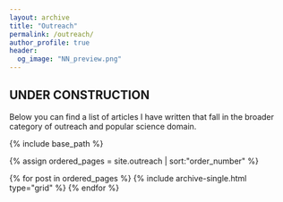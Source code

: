 ```yaml
---
layout: archive
title: "Outreach"
permalink: /outreach/
author_profile: true
header:
  og_image: "NN_preview.png"
---
```

## UNDER CONSTRUCTION

Below you can find a list of articles I have written that fall in the broader category of outreach and popular science domain.

<nbsp>

{% include base_path %}

{% assign ordered_pages = site.outreach | sort:"order_number" %}

{% for post in ordered_pages %}
  {% include archive-single.html type="grid" %}
{% endfor %}

